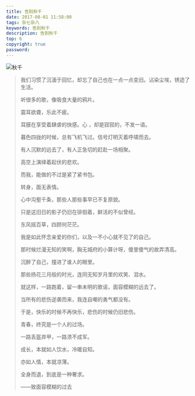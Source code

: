 ```yaml
---
title: 告别秋千
date: 2017-08-01 11:58:00
tags: 杂七杂八
keywords: 告别秋千
description: 告别秋千
top: 6
copyright: true
password:
---
```


![秋千](http://upload-images.jianshu.io/upload_images/1811036-5c11bf8da7b55777.jpg?imageMogr2/auto-orient/strip%7CimageView2/2/w/1240)

<blockquote class="blockquote-center">

我们习惯了沉湎于回忆，却忘了自己也在一点一点变旧。沾染尘埃，锈迹了生活。

听很多的歌，像吸食大量的鸦片。

震耳欲聋，乐此不疲。

耳膜在享受着肆虐的快感。心 ，却是寂寂的，不发一语。

暮色四拢的时候，总有飞机飞过。信号灯明灭着呼啸而去。

有人沉默的远去了，有人正急切的赶赴一场相聚。

高空上演绎着起伏的悲欢。

而我，能做的不过是紧了紧书包。

转身，面无表情。

心中沟壑千条，那些人那些事早已不复原貌。

只是这旧日的影子仍旧在徘徊着，鲜活的不似曾经。

东风摇百草，四顾何茫茫。

我是如此怀念亲爱的你们，以及一不小心就不见了的自己。

那时候烂漫无知的笑啊，胸无城府的小算计呀，傻里傻气的故弄清高。

沉醉了自己，撞进了谁人的眼里。

那些扬花三月般的时光，连同无知岁月里的欢笑、泪水。

就这样，一路跑着，留一串未明的歌谣，面容模糊的远去了。

当所有的悲伤逆袭而来，我连自嘲的勇气都没有。

于是，快乐的时候不再快乐，悲伤的时候仍旧悲伤。

青春，终究是一个人的过场。

一路丢盔弃甲，一路溃不成军。

成长，本就如人饮水，冷暖自知。

亦如人情，本就凉薄。

全身而退，到底是一种奢求。

——致面容模糊的过去





</blockquote>

